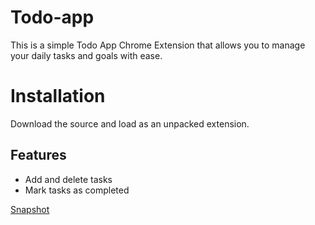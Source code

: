 # Todo-app
This is a simple Todo App Chrome Extension that allows you to manage your daily tasks and goals with ease. 

# Installation
Download the source and load as an unpacked extension.

## Features
- Add and delete tasks
- Mark tasks as completed

[Snapshot](https://github.com/Brol33/Todo-app/blob/main/todolist.png?raw=true)
